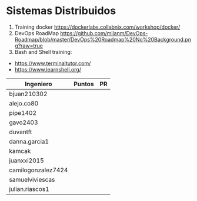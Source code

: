 # Sistemas Distribuidos

1. Training docker https://dockerlabs.collabnix.com/workshop/docker/
2. DevOps RoadMap https://github.com/milanm/DevOps-Roadmap/blob/master/DevOps%20Roadmap%20No%20Background.png?raw=true
3. Bash and Shell training:
  - https://www.terminaltutor.com/
  - https://www.learnshell.org/

|       Ingeniero       | Puntos | PR |
|-----------------------|--------|----|
| bjuan210302           |        |    |
| alejo.co80            |        |    |
| pipe1402              |        |    |
| gavo2403              |        |    |
| duvantft              |        |    |
| danna.garcia1         |        |    |
| kamcak                |        |    |
| juanxxi2015           |        |    |
| camilogonzalez7424    |        |    |
| samuelviviescas       |        |    |
| julian.riascos1       |        |    |
